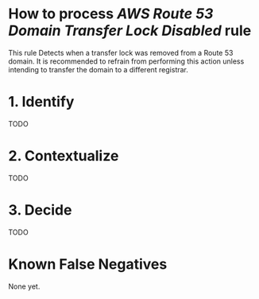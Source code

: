# How to process *AWS Route 53 Domain Transfer Lock Disabled* rule
This rule Detects when a transfer lock was removed from a Route 53 domain. It is recommended to refrain from performing this action unless intending to transfer the domain to a different registrar.

# 1. Identify
TODO

# 2. Contextualize
TODO

# 3. Decide
TODO

# Known False Negatives
None yet.

